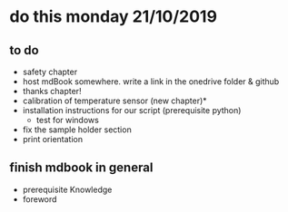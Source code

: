 # do this monday 21/10/2019

## to do
- safety chapter
- host mdBook somewhere. write a link in the onedrive folder & github
- thanks chapter!
- calibration of temperature sensor (new chapter)*
- installation instructions for our script (prerequisite python)
  - test for windows
- fix the sample holder section
- print orientation
## finish mdbook in general
- prerequisite Knowledge
- foreword
